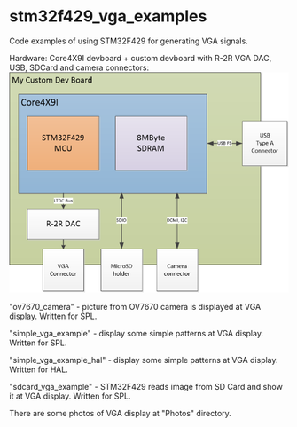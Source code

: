 # stm32f429_vga_examples
Code examples of using STM32F429 for generating VGA signals.

Hardware: Core4X9I devboard + custom devboard with R-2R VGA DAC, USB, SDCard and camera connectors:
![Alt text](schematic/ModuleSchematic.png?raw=true "Image")


"ov7670_camera" - picture from OV7670 camera is displayed at VGA display.  Written for SPL.  

"simple_vga_example" - display some simple patterns at VGA display.  Written for SPL.  

"simple_vga_example_hal" - display some simple patterns at VGA display.  Written for HAL.  

"sdcard_vga_example" - STM32F429 reads image from SD Card and show it at VGA display.  Written for SPL.  

There are some photos of VGA display at "Photos" directory.
